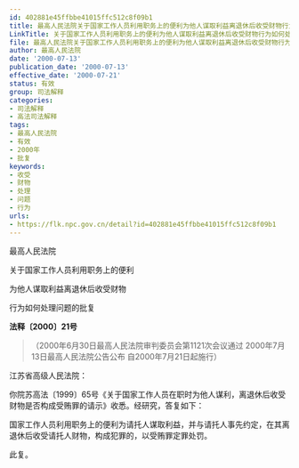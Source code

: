 ```yaml
---
id: 402881e45ffbbe41015ffc512c8f09b1
title: 最高人民法院关于国家工作人员利用职务上的便利为他人谋取利益离退休后收受财物行为如何处理问题的批复
LinkTitle: 关于国家工作人员利用职务上的便利为他人谋取利益离退休后收受财物行为如何处理问题的批复（2000）
file: 最高人民法院关于国家工作人员利用职务上的便利为他人谋取利益离退休后收受财物行为如何处理问题的批复_20000713_402881e45ffbbe41015ffc512c8f09b1.docx
author: 最高人民法院
date: '2000-07-13'
publication_date: '2000-07-13'
effective_date: '2000-07-21'
status: 有效
group: 司法解释
categories:
- 司法解释
- 高法司法解释
tags:
- 最高人民法院
- 有效
- 2000年
- 批复
keywords:
- 收受
- 财物
- 处理
- 问题
- 行为
urls:
- https://flk.npc.gov.cn/detail?id=402881e45ffbbe41015ffc512c8f09b1
---
```


最高人民法院

关于国家工作人员利用职务上的便利

为他人谋取利益离退休后收受财物

行为如何处理问题的批复

**法释〔2000〕21号**

> （2000年6月30日最高人民法院审判委员会第1121次会议通过 2000年7月13日最高人民法院公告公布 自2000年7月21日起施行）

江苏省高级人民法院：

你院苏高法〔1999〕65号《关于国家工作人员在职时为他人谋利，离退休后收受财物是否构成受贿罪的请示》收悉。经研究，答复如下：

国家工作人员利用职务上的便利为请托人谋取利益，并与请托人事先约定，在其离退休后收受请托人财物，构成犯罪的，以受贿罪定罪处罚。

此复。

